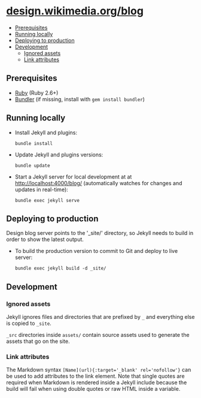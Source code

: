 # [design.wikimedia.org/blog](https://design.wikimedia.org/blog)


<!-- TOC GFM -->

* [Prerequisites](#prerequisites)
* [Running locally](#running-locally)
* [Deploying to production](#deploying-to-production)
* [Development](#development)
  * [Ignored assets](#ignored-assets)
  * [Link attributes](#link-attributes)

<!-- /TOC -->

## Prerequisites

* [Ruby](https://www.ruby-lang.org/) (Ruby 2.6+)
* [Bundler](https://bundler.io/) (if missing, install with `gem install bundler`)

## Running locally 

* Install Jekyll and plugins:
  ```
  bundle install
  ```

* Update Jekyll and plugins versions:
  ```
  bundle update
  ```

* Start a Jekyll server for local development at at <http://localhost:4000/blog/> (automatically watches for changes and updates in real-time):
  ```
  bundle exec jekyll serve
  ```

## Deploying to production
Design blog server points to the '_site/' directory, so Jekyll needs to build
in order to show the latest output.

* To build the production version to commit to Git and deploy to live server:
  ```
  bundle exec jekyll build -d _site/
  ```

## Development

### Ignored assets
Jekyll ignores files and directories that are prefixed by `_` and everything else is copied to `_site`.

`_src` directories inside `assets/` contain source assets used to generate the assets that go on the site.

### Link attributes

The Markdown syntax `[Name](url){:target='_blank' rel='nofollow'}` can be used to add attributes to the link element.
Note that single quotes are required when Markdown is rendered inside a Jekyll include because the build will fail when using double quotes or raw HTML inside a variable.

